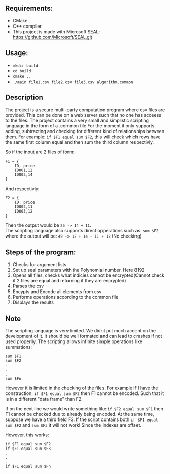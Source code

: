 ## Requirements:
- CMake
- C++ compiler
- This project is made with Microsoft SEAL: https://github.com/Microsoft/SEAL.git

## Usage:
- `mkdir build`    
- `cd build`
- `cmake ..`
- `./main file1.csv file2.csv file3.csv algorithm.common`

## Description
The project is a secure multi-party computation program where csv files are provided.
This can be done on a web server such that no one has acceess to the files.
The project contains a very small and simplistic scripting language in the form of a .common file
For the moment it only supports adding, subtracting and checking for different kind of relationships between them.
For example: `if $F1 equal sum $F2`, this will check which rows have the same first column equal and then sum the
third column respectivly. 

So if the input are 2 files of form: <br>
```
F1 = {
    ID, price
    ID001,12
    ID002,14
}
```
And respectivly:
```
F2 = {
    ID, price
    ID002,11
    ID003,12
}
```
Then the output would be `25 -> 14 + 11`. <br>
The scripting language also supports direct opperations such as: `sum $F2` where the output will be: `49 -> 12 + 14 + 11 + 12` (No checking)<br>

## Steps of the program:
1) Checks for argument lists
2) Set up seal parameters with the Polynomial number. Here 8192
3) Opens all files, checks what indicies cannot be encrypted(Cannot check if 2 files are equal and returning if they are encrypted)
4) Parses the csv
5) Encypts and Encode all elements from csv
6) Performs operations according to the common file
7) Displays the results

## Note
The scripting language is very limited. We didnt put much accent on the development of it. It should be well formated and can lead to crashes if not used properlly. The scripting allows infinite simple operations like summations:

```
sum $F1
sum $F2
.
.
.
sum $Fn
```
However it is limited in the checking of the files. For example if I have the construction: `if $F1 equal sum $F2`
then F1 cannot be encoded. Such that it is in a different "data frame" than F2.

If on the next line we would write something like:`if $F2 equal sum $F1` then F1 cannot be checked due to already being encoded.
At the same time, suppose we have a third field F3. If the script contains both `if $F1 equal sum $F2` and `sum $F3` it will not work! Since the indexes are offset.

However, this works:
```
if $F1 equal sum $F2
if $F1 equal sum $F3
.
.
.
if $F1 equal sum $Fn
```